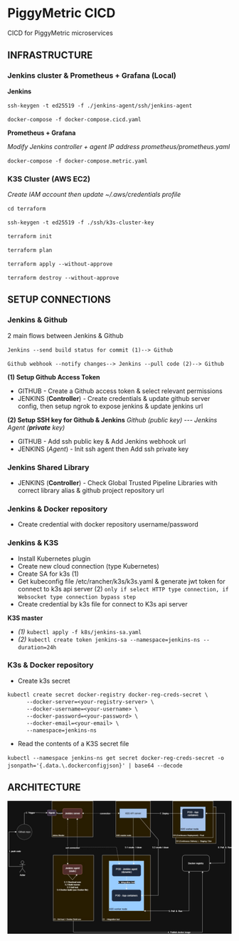 # PiggyMetric CICD
CICD for PiggyMetric microservices

## INFRASTRUCTURE
### Jenkins cluster & Prometheus + Grafana (Local)
**Jenkins**

`ssh-keygen -t ed25519 -f ./jenkins-agent/ssh/jenkins-agent`

`docker-compose -f docker-compose.cicd.yaml`

**Prometheus + Grafana**

*Modify Jenkins controller + agent IP address prometheus/prometheus.yaml*

`docker-compose -f docker-compose.metric.yaml`

### K3S Cluster (AWS EC2)
*Create IAM account then update ~/.aws/credentials profile*

`cd terraform`

`ssh-keygen -t ed25519 -f ./ssh/k3s-cluster-key`

`terraform init`

`terraform plan`

`terraform apply --without-approve`

`terraform destroy --without-approve`

## SETUP CONNECTIONS

### Jenkins & Github 
2 main flows between Jenkins & Github

`Jenkins --send build status for commit (1)--> Github`

`Github webhook --notify changes--> Jenkins --pull code (2)--> Github`

**(1) Setup Github Access Token**
- GITHUB - Create a Github access token & select relevant permissions
- JENKINS (**Controller**) - Create credentials & update github server config, then setup ngrok to expose jenkins &  update jenkins url

**(2) Setup SSH key for Github & Jenkins**
*Github (public key) --- Jenkins Agent (**private** key)*
- GITHUB - Add ssh public key & Add Jenkins webhook url
- JENKINS (*Agent*) - Init ssh agent then Add ssh private key 

### Jenkins Shared Library
- JENKINS (**Controller**) - Check Global Trusted Pipeline Libraries with correct library alias & github project repository url

### Jenkins & Docker repository
- Create credential with docker repository username/password

### Jenkins & K3S
- Install Kubernetes plugin
- Create new cloud connection (type Kubernetes)
- Create SA for k3s (1)
- Get kubeconfig file /etc/rancher/k3s/k3s.yaml & generate jwt token for connect to k3s api server (2) `only if select HTTP type connection, if Websocket type connection bypass step`
- Create credential by k3s file for connect to K3s api server

**K3S master**
- *(1)* `kubectl apply -f k8s/jenkins-sa.yaml`
- *(2)* `kubectl create token jenkins-sa --namespace=jenkins-ns --duration=24h`

### K3s & Docker repository
- Create k3s secret

```
kubectl create secret docker-registry docker-reg-creds-secret \
      --docker-server=<your-registry-server> \
      --docker-username=<your-username> \
      --docker-password=<your-password> \
      --docker-email=<your-email> \
      --namespace=jenkins-ns 
```

- Read the contents of a K3S secret file

`kubectl --namespace jenkins-ns get secret docker-reg-creds-secret -o jsonpath='{.data.\.dockerconfigjson}' | base64 --decode`

## ARCHITECTURE

![CICD_Architecture](https://github.com/dqminh2810/PiggyMetricCICD/blob/master/docs/PM-cicd.jpg)